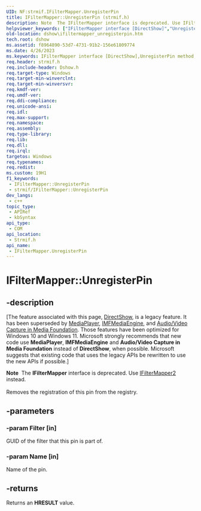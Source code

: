 ```yaml
---
UID: NF:strmif.IFilterMapper.UnregisterPin
title: IFilterMapper::UnregisterPin (strmif.h)
description: Note  The IFilterMapper interface is deprecated. Use IFilterMapper2 instead. Removes the registration of this pin from the registry.
helpviewer_keywords: ["IFilterMapper interface [DirectShow]","UnregisterPin method","IFilterMapper.UnregisterPin","IFilterMapper::UnregisterPin","IFilterMapperUnregisterPin","UnregisterPin","UnregisterPin method [DirectShow]","UnregisterPin method [DirectShow]","IFilterMapper interface","dshow.ifiltermapper_unregisterpin","strmif/IFilterMapper::UnregisterPin"]
old-location: dshow\ifiltermapper_unregisterpin.htm
tech.root: dshow
ms.assetid: f8964890-53d7-4731-91b2-156e61809774
ms.date: 4/26/2023
ms.keywords: IFilterMapper interface [DirectShow],UnregisterPin method, IFilterMapper.UnregisterPin, IFilterMapper::UnregisterPin, IFilterMapperUnregisterPin, UnregisterPin, UnregisterPin method [DirectShow], UnregisterPin method [DirectShow],IFilterMapper interface, dshow.ifiltermapper_unregisterpin, strmif/IFilterMapper::UnregisterPin
req.header: strmif.h
req.include-header: Dshow.h
req.target-type: Windows
req.target-min-winverclnt: 
req.target-min-winversvr: 
req.kmdf-ver: 
req.umdf-ver: 
req.ddi-compliance: 
req.unicode-ansi: 
req.idl: 
req.max-support: 
req.namespace: 
req.assembly: 
req.type-library: 
req.lib: 
req.dll: 
req.irql: 
targetos: Windows
req.typenames: 
req.redist: 
ms.custom: 19H1
f1_keywords:
 - IFilterMapper::UnregisterPin
 - strmif/IFilterMapper::UnregisterPin
dev_langs:
 - c++
topic_type:
 - APIRef
 - kbSyntax
api_type:
 - COM
api_location:
 - Strmif.h
api_name:
 - IFilterMapper.UnregisterPin
---
```


# IFilterMapper::UnregisterPin


## -description

\[The feature associated with this page, [DirectShow](/windows/win32/directshow/directshow), is a legacy feature. It has been superseded by [MediaPlayer](/uwp/api/Windows.Media.Playback.MediaPlayer), [IMFMediaEngine](/windows/win32/api/mfmediaengine/nn-mfmediaengine-imfmediaengine), and [Audio/Video Capture in Media Foundation](windows/win32/medfound/audio-video-capture-in-media-foundation). Those features have been optimized for Windows 10 and Windows 11. Microsoft strongly recommends that new code use **MediaPlayer**, **IMFMediaEngine** and **Audio/Video Capture in Media Foundation** instead of **DirectShow**, when possible. Microsoft suggests that existing code that uses the legacy APIs be rewritten to use the new APIs if possible.\]

<div class="alert"><b>Note</b>  The <b>IFilterMapper</b> interface is deprecated. Use <a href="/windows/desktop/api/strmif/nn-strmif-ifiltermapper2">IFilterMapper2</a> instead.</div>
<div> </div>
Removes the registration of this pin from the registry.

## -parameters

### -param Filter [in]

GUID of the filter that this pin is part of.

### -param Name [in]

Name of the pin.

## -returns

Returns an <b>HRESULT</b> value.